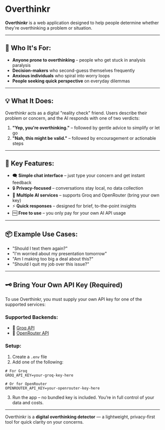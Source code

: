 # Overthinkr

**Overthinkr** is a web application designed to help people determine whether they're overthinking a problem or situation.

---

## 🧠 Who It's For:

- **Anyone prone to overthinking** – people who get stuck in analysis paralysis
- **Decision-makers** who second-guess themselves frequently
- **Anxious individuals** who spiral into worry loops
- **People seeking quick perspective** on everyday dilemmas

---

## 💡 What It Does:

Overthinkr acts as a digital "reality check" friend. Users describe their problem or concern, and the AI responds with one of two verdicts:

1. **"Yep, you're overthinking."** – followed by gentle advice to simplify or let go  
2. **"Nah, this might be valid."** – followed by encouragement or actionable steps

---

## 🔑 Key Features:

- 🗨️ **Simple chat interface** – just type your concern and get instant feedback
- 🔒 **Privacy-focused** – conversations stay local, no data collection
- 🧠 **Multiple AI services** – supports Groq and OpenRouter (bring your own key)
- ⚡ **Quick responses** – designed for brief, to-the-point insights
- 🆓 **Free to use** – you only pay for your own AI API usage

---

## 📦 Example Use Cases:

- "Should I text them again?"
- "I'm worried about my presentation tomorrow"
- "Am I making too big a deal about this?"
- "Should I quit my job over this issue?"

---

## 🗝️ Bring Your Own API Key (Required)

To use Overthinkr, you must supply your own API key for one of the supported services:

### Supported Backends:
- 🧠 [Groq API](https://console.groq.com/)
- 🔁 [OpenRouter API](https://openrouter.ai/)

### Setup:
1. Create a `.env` file
2. Add one of the following:

```env
# For Groq
GROQ_API_KEY=your-groq-key-here

# Or for OpenRouter
OPENROUTER_API_KEY=your-openrouter-key-here
```

3. Run the app – no bundled key is included. You’re in full control of your data and costs.

---

Overthinkr is a **digital overthinking detector** — a lightweight, privacy-first tool for quick clarity on your concerns.

